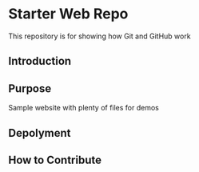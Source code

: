 # Starter Web Repo

This repository is for showing how Git and GitHub work

## Introduction

## Purpose

Sample website with plenty of files for demos

## Depolyment

## How to Contribute
